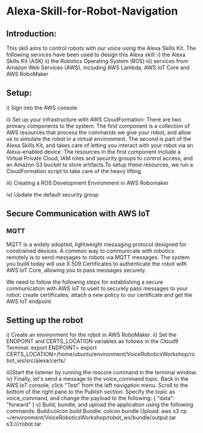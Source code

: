 # Alexa-Skill-for-Robot-Navigation

## Introduction:
This skill aims to control robots with our voice using the Alexa Skills Kit. The following services have been used to design this Alexa skill:
i)   the Alexa Skills Kit (ASK)
ii)  the Robotics Operating System (ROS)
iii) services from Amazon Web Services (AWS), including AWS Lambda, AWS IoT Core and AWS RoboMaker

## Setup:
i) Sign into the AWS console

ii) Set up your infrastructure with AWS CloudFormation: There are two primary components to the system. The first component is a collection of AWS resources that process the commands we give your robot, and allow us to simulate the robot in a virtual environment. The second is part of the Alexa Skills Kit, and takes care of letting you interact with your robot via an Alexa-enabled device.
The resources in the first component include a Virtual Private Cloud, IAM roles and security groups to control access, and an Amazon S3 bucket to store artifacts.To setup these resources, we run a CloudFormation script to take care of the heavy lifting.

iii) Creating a ROS Development Environment in AWS Robomaker

iv) Update the default security group

## Secure Communication with AWS IoT
### MQTT 
 MQTT is a widely adopted, lightweight messaging protocol designed for constrained devices. A common way to communicate with robotics remotely is to send messages to robots via MQTT messages. The system you build today will use X.509 Certificates to authenticate the robot with AWS IoT Core, allowing you to pass messages securely.

We need to follow the following steps for establishing a secure communication with AWS IoT to useit to securely pass messages to your robot: create certificates, attach a new policy to our certificate and get the AWS IoT endpoint

## Setting up the robot

i) Create an environment for the robot in AWS RoboMaker.
ii) Set the ENDPOINT and CERTS_LOCATION variables as follows in the Cloud9 Terminal:
export ENDPOINT=<your-AWS-IoT-endpoint-here> 
export CERTS_LOCATION=/home/ubuntu/environment/VoiceRoboticsWorkshop/robot_ws/src/alexa/certs/

iii)Start the listener by running the roscore command in the terminal window.
iv) Finally, let's send a message to the voice_command topic. Back in the AWS IoT console, click "Test" from the left navigation menu. Scroll to the bottom of the right pane to the Publish section. Specify the topic as voice_command, and change the payload to the following:
{
    "data": "forward"
}
v) Build, bundle, and upload the application using the following commands:
Build:colcon build
Bundle: colcon bundle
Upload: aws s3 cp ~/environment/VoiceRoboticsWorkshop/robot_ws/bundle/output.tar s3://<your-bucket-name>/robot.tar
